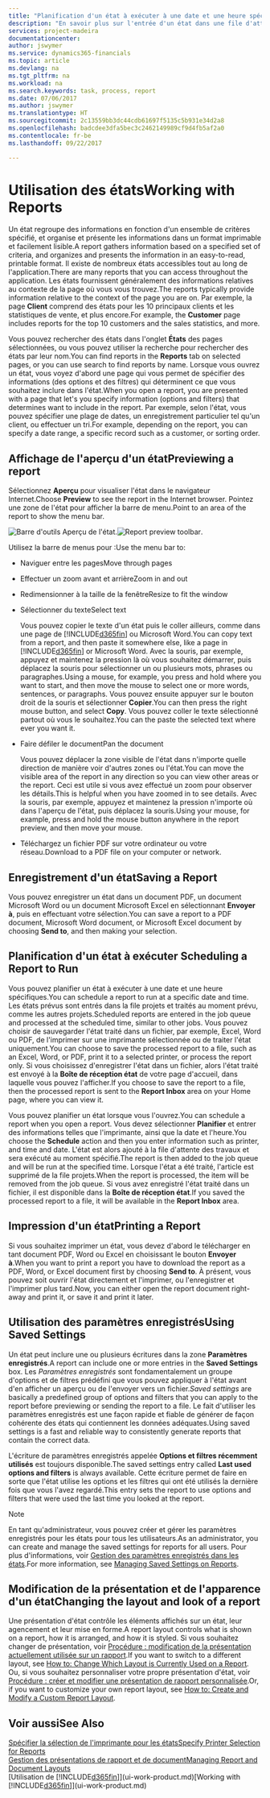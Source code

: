 ```yaml
---
title: "Planification d'un état à exécuter à une date et une heure spécifiques | Microsoft Docs"
description: "En savoir plus sur l'entrée d'un état dans une file d'attente de projets et la planification de son traitement à une date et à une heure spécifiques."
services: project-madeira
documentationcenter: 
author: jswymer
ms.service: dynamics365-financials
ms.topic: article
ms.devlang: na
ms.tgt_pltfrm: na
ms.workload: na
ms.search.keywords: task, process, report
ms.date: 07/06/2017
ms.author: jswymer
ms.translationtype: HT
ms.sourcegitcommit: 2c13559bb3dc44cdb61697f5135c5b931e34d2a8
ms.openlocfilehash: badcdee3dfa5bec3c2462149989cf9d4fb5af2a0
ms.contentlocale: fr-be
ms.lasthandoff: 09/22/2017

---
```

# <a name="working-with-reports"></a><span data-ttu-id="6bccf-103">Utilisation des états</span><span class="sxs-lookup"><span data-stu-id="6bccf-103">Working with Reports</span></span>
<span data-ttu-id="6bccf-104">Un état regroupe des informations en fonction d'un ensemble de critères spécifié, et organise et présente les informations dans un format imprimable et facilement lisible.</span><span class="sxs-lookup"><span data-stu-id="6bccf-104">A report gathers information based on a specified set of criteria, and organizes and presents the information in an easy-to-read, printable format.</span></span> <span data-ttu-id="6bccf-105">Il existe de nombreux états accessibles tout au long de l'application.</span><span class="sxs-lookup"><span data-stu-id="6bccf-105">There are many reports that you can access throughout the application.</span></span> <span data-ttu-id="6bccf-106">Les états fournissent généralement des informations relatives au contexte de la page où vous vous trouvez.</span><span class="sxs-lookup"><span data-stu-id="6bccf-106">The reports typically provide information relative to the context of the page you are on.</span></span> <span data-ttu-id="6bccf-107">Par exemple, la page **Client** comprend des états pour les 10 principaux clients et les statistiques de vente, et plus encore.</span><span class="sxs-lookup"><span data-stu-id="6bccf-107">For example, the **Customer** page includes reports for the top 10 customers and the sales statistics, and more.</span></span>

<span data-ttu-id="6bccf-108">Vous pouvez rechercher des états dans l'onglet **États** des pages sélectionnées, ou vous pouvez utiliser la recherche pour rechercher des états par leur nom.</span><span class="sxs-lookup"><span data-stu-id="6bccf-108">You can find reports in the **Reports** tab on selected pages, or you can use search to find reports by name.</span></span> <span data-ttu-id="6bccf-109">Lorsque vous ouvrez un état, vous voyez d'abord une page qui vous permet de spécifier des informations (des options et des filtres) qui déterminent ce que vous souhaitez inclure dans l'état.</span><span class="sxs-lookup"><span data-stu-id="6bccf-109">When you open a report, you are presented with a page that let's you specify information (options and filters) that determines want to include in the report.</span></span> <span data-ttu-id="6bccf-110">Par exemple, selon l'état, vous pouvez spécifier une plage de dates, un enregistrement particulier tel qu'un client, ou effectuer un tri.</span><span class="sxs-lookup"><span data-stu-id="6bccf-110">For example, depending on the report, you can specify a date range, a specific record such as a customer, or sorting order.</span></span>

## <a name="previewing-a-report"></a><span data-ttu-id="6bccf-111">Affichage de l'aperçu d'un état</span><span class="sxs-lookup"><span data-stu-id="6bccf-111">Previewing a report</span></span>
<span data-ttu-id="6bccf-112">Sélectionnez **Aperçu** pour visualiser l'état dans le navigateur Internet.</span><span class="sxs-lookup"><span data-stu-id="6bccf-112">Choose **Preview** to see the report in the Internet browser.</span></span> <span data-ttu-id="6bccf-113">Pointez une zone de l'état pour afficher la barre de menu.</span><span class="sxs-lookup"><span data-stu-id="6bccf-113">Point to an area of the report to show the menu bar.</span></span>  

<span data-ttu-id="6bccf-114">![Barre d'outils Aperçu de l'état](media/report_viewer.png "Barre d'outils Aperçu de l'état").</span><span class="sxs-lookup"><span data-stu-id="6bccf-114">![Report preview toolbar](media/report_viewer.png "Report preview toolbar").</span></span>

<span data-ttu-id="6bccf-115">Utilisez la barre de menus pour :</span><span class="sxs-lookup"><span data-stu-id="6bccf-115">Use the menu bar to:</span></span>

-   <span data-ttu-id="6bccf-116">Naviguer entre les pages</span><span class="sxs-lookup"><span data-stu-id="6bccf-116">Move through pages</span></span>
-   <span data-ttu-id="6bccf-117">Effectuer un zoom avant et arrière</span><span class="sxs-lookup"><span data-stu-id="6bccf-117">Zoom in and out</span></span>
-   <span data-ttu-id="6bccf-118">Redimensionner à la taille de la fenêtre</span><span class="sxs-lookup"><span data-stu-id="6bccf-118">Resize to fit the window</span></span>
-   <span data-ttu-id="6bccf-119">Sélectionner du texte</span><span class="sxs-lookup"><span data-stu-id="6bccf-119">Select text</span></span>

    <span data-ttu-id="6bccf-120">Vous pouvez copier le texte d'un état puis le coller ailleurs, comme dans une page de [!INCLUDE[d365fin](includes/d365fin_md.md)] ou Microsoft Word.</span><span class="sxs-lookup"><span data-stu-id="6bccf-120">You can copy text from a report, and then paste it somewhere else, like a page in [!INCLUDE[d365fin](includes/d365fin_md.md)] or Microsoft Word.</span></span>  <span data-ttu-id="6bccf-121">Avec la souris, par exemple, appuyez et maintenez la pression là où vous souhaitez démarrer, puis déplacez la souris pour sélectionner un ou plusieurs mots, phrases ou paragraphes.</span><span class="sxs-lookup"><span data-stu-id="6bccf-121">Using a mouse, for example, you press and hold where you want to start, and then move the mouse to select one or more words, sentences, or paragraphs.</span></span> <span data-ttu-id="6bccf-122">Vous pouvez ensuite appuyer sur le bouton droit de la souris et sélectionner **Copier**.</span><span class="sxs-lookup"><span data-stu-id="6bccf-122">You can then press the right mouse button, and select **Copy**.</span></span> <span data-ttu-id="6bccf-123">Vous pouvez coller le texte sélectionné partout où vous le souhaitez.</span><span class="sxs-lookup"><span data-stu-id="6bccf-123">You can the paste the selected text where ever you want it.</span></span>
-   <span data-ttu-id="6bccf-124">Faire défiler le document</span><span class="sxs-lookup"><span data-stu-id="6bccf-124">Pan the document</span></span>

    <span data-ttu-id="6bccf-125">Vous pouvez déplacer la zone visible de l'état dans n'importe quelle direction de manière voir d'autres zones ou l'état.</span><span class="sxs-lookup"><span data-stu-id="6bccf-125">You can move the visible area of the report in any direction so you can view other areas or the report.</span></span> <span data-ttu-id="6bccf-126">Ceci est utile si vous avez effectué un zoom pour observer les détails.</span><span class="sxs-lookup"><span data-stu-id="6bccf-126">This is helpful when you have zoomed in to see details.</span></span>  <span data-ttu-id="6bccf-127">Avec la souris, par exemple, appuyez et maintenez la pression n'importe où dans l'aperçu de l'état, puis déplacez la souris.</span><span class="sxs-lookup"><span data-stu-id="6bccf-127">Using your mouse, for example, press and hold the mouse button anywhere in the report preview, and then move your mouse.</span></span>

-   <span data-ttu-id="6bccf-128">Téléchargez un fichier PDF sur votre ordinateur ou votre réseau.</span><span class="sxs-lookup"><span data-stu-id="6bccf-128">Download to a PDF file on your computer or network.</span></span>


## <a name="saving-a-report"></a><span data-ttu-id="6bccf-129">Enregistrement d'un état</span><span class="sxs-lookup"><span data-stu-id="6bccf-129">Saving a Report</span></span>
<span data-ttu-id="6bccf-130">Vous pouvez enregistrer un état dans un document PDF, un document Microsoft Word ou un document Microsoft Excel en sélectionnant **Envoyer à**, puis en effectuant votre sélection.</span><span class="sxs-lookup"><span data-stu-id="6bccf-130">You can save a report to a PDF document, Microsoft Word document, or Microsoft Excel document by choosing **Send to**, and then making your selection.</span></span> 

## <span data-ttu-id="6bccf-131"><a name="ScheduleReport"></a> Planification d'un état à exécuter</span><span class="sxs-lookup"><span data-stu-id="6bccf-131"><a name="ScheduleReport"></a> Scheduling a Report to Run</span></span>
<span data-ttu-id="6bccf-132">Vous pouvez planifier un état à exécuter à une date et une heure spécifiques.</span><span class="sxs-lookup"><span data-stu-id="6bccf-132">You can schedule a report to run at a specific date and time.</span></span> <span data-ttu-id="6bccf-133">Les états prévus sont entrés dans la file projets et traités au moment prévu, comme les autres projets.</span><span class="sxs-lookup"><span data-stu-id="6bccf-133">Scheduled reports are entered in the job queue and processed at the scheduled time, similar to other jobs.</span></span> <span data-ttu-id="6bccf-134">Vous pouvez choisir de sauvegarder l'état traité dans un fichier, par exemple, Excel, Word ou PDF, de l'imprimer sur une imprimante sélectionnée ou de traiter l'état uniquement.</span><span class="sxs-lookup"><span data-stu-id="6bccf-134">You can choose to save the processed report to a file, such as an Excel, Word, or PDF, print it to a selected printer, or process the report only.</span></span> <span data-ttu-id="6bccf-135">Si vous choisissez d'enregistrer l'état dans un fichier, alors l'état traité est envoyé à la **Boîte de réception état** de votre page d'accueil, dans laquelle vous pouvez l'afficher.</span><span class="sxs-lookup"><span data-stu-id="6bccf-135">If you choose to save the report to a file, then the processed report is sent to the **Report Inbox** area on your Home page, where you can view it.</span></span>

<span data-ttu-id="6bccf-136">Vous pouvez planifier un état lorsque vous l'ouvrez.</span><span class="sxs-lookup"><span data-stu-id="6bccf-136">You can schedule a report when you open a report.</span></span> <span data-ttu-id="6bccf-137">Vous devez sélectionner **Planifier** et entrer des informations telles que l'imprimante, ainsi que la date et l'heure.</span><span class="sxs-lookup"><span data-stu-id="6bccf-137">You choose the **Schedule** action and then you enter information such as printer, and time and date.</span></span> <span data-ttu-id="6bccf-138">L'état est alors ajouté à la file d'attente des travaux et sera exécuté au moment spécifié.</span><span class="sxs-lookup"><span data-stu-id="6bccf-138">The report is then added to the job queue and will be run at the specified time.</span></span> <span data-ttu-id="6bccf-139">Lorsque l'état a été traité, l'article est supprimé de la file projets.</span><span class="sxs-lookup"><span data-stu-id="6bccf-139">When the report is processed, the item will be removed from the job queue.</span></span> <span data-ttu-id="6bccf-140">Si vous avez enregistré l'état traité dans un fichier, il est disponible dans la **Boîte de réception état**.</span><span class="sxs-lookup"><span data-stu-id="6bccf-140">If you saved the processed report to a file, it will be available in the **Report Inbox** area.</span></span>

## <span data-ttu-id="6bccf-141"><a name="PrintReport"></a>Impression d'un état</span><span class="sxs-lookup"><span data-stu-id="6bccf-141"><a name="PrintReport"></a>Printing a Report</span></span>
<span data-ttu-id="6bccf-142">Si vous souhaitez imprimer un état, vous devez d'abord le télécharger en tant document PDF, Word ou Excel en choisissant le bouton **Envoyer à**.</span><span class="sxs-lookup"><span data-stu-id="6bccf-142">When you want to print a report you have to download the report as a PDF, Word, or Excel document first by choosing **Send to**.</span></span> <span data-ttu-id="6bccf-143">À présent, vous pouvez soit ouvrir l'état directement et l'imprimer, ou l'enregistrer et l'imprimer plus tard.</span><span class="sxs-lookup"><span data-stu-id="6bccf-143">Now, you can either open the report document right-away and print it, or save it and print it later.</span></span>

## <a name="using-saved-settings"></a><span data-ttu-id="6bccf-144">Utilisation des paramètres enregistrés</span><span class="sxs-lookup"><span data-stu-id="6bccf-144">Using Saved Settings</span></span>
<span data-ttu-id="6bccf-145">Un état peut inclure une ou plusieurs écritures dans la zone **Paramètres enregistrés**.</span><span class="sxs-lookup"><span data-stu-id="6bccf-145">A report can include one or more entries in the **Saved Settings** box.</span></span> <span data-ttu-id="6bccf-146">Les *Paramètres enregistrés* sont fondamentalement un groupe d'options et de filtres prédéfini que vous pouvez appliquer à l'état avant d'en afficher un aperçu ou de l'envoyer vers un fichier.</span><span class="sxs-lookup"><span data-stu-id="6bccf-146">*Saved settings* are basically a predefined group of options and filters that you can apply to the report before previewing or sending the report to a file.</span></span> <span data-ttu-id="6bccf-147">Le fait d'utiliser les paramètres enregistrés est une façon rapide et fiable de générer de façon cohérente des états qui contiennent les données adéquates.</span><span class="sxs-lookup"><span data-stu-id="6bccf-147">Using saved settings is a fast and reliable way to consistently generate reports that contain the correct data.</span></span>

<span data-ttu-id="6bccf-148">L'écriture de paramètres enregistrés appelée **Options et filtres récemment utilisés** est toujours disponible.</span><span class="sxs-lookup"><span data-stu-id="6bccf-148">The saved settings entry called **Last used options and filters** is always available.</span></span> <span data-ttu-id="6bccf-149">Cette écriture permet de faire en sorte que l'état utilise les options et les filtres qui ont été utilisés la dernière fois que vous l'avez regardé.</span><span class="sxs-lookup"><span data-stu-id="6bccf-149">This entry sets the report to use options and filters that were used the last time you looked at the report.</span></span>

>[!NOTE]
><span data-ttu-id="6bccf-150">En tant qu'administrateur, vous pouvez créer et gérer les paramètres enregistrés pour les états pour tous les utilisateurs.</span><span class="sxs-lookup"><span data-stu-id="6bccf-150">As an administrator, you can create and manage the saved settings for reports for all users.</span></span> <span data-ttu-id="6bccf-151">Pour plus d'informations, voir [Gestion des paramètres enregistrés dans les états](reports-saving-reusing-settings.md).</span><span class="sxs-lookup"><span data-stu-id="6bccf-151">For more information, see [Managing Saved Settings on Reports](reports-saving-reusing-settings.md).</span></span>

## <a name="changing-the-layout-and-look-of-a-report"></a><span data-ttu-id="6bccf-152">Modification de la présentation et de l'apparence d'un état</span><span class="sxs-lookup"><span data-stu-id="6bccf-152">Changing the layout and look of a report</span></span>
<span data-ttu-id="6bccf-153">Une présentation d'état contrôle les éléments affichés sur un état, leur agencement et leur mise en forme.</span><span class="sxs-lookup"><span data-stu-id="6bccf-153">A report layout controls what is shown on a report, how it is arranged, and how it is styled.</span></span> <span data-ttu-id="6bccf-154">Si vous souhaitez changer de présentation, voir [Procédure : modification de la présentation actuellement utilisée sur un rapport](ui-how-change-layout-currently-used-report.md).</span><span class="sxs-lookup"><span data-stu-id="6bccf-154">If you want to switch to a different layout, see [How to: Change Which Layout is Currently Used on a Report](ui-how-change-layout-currently-used-report.md).</span></span> <span data-ttu-id="6bccf-155">Ou, si vous souhaitez personnaliser votre propre présentation d'état, voir [Procédure : créer et modifier une présentation de rapport personnalisée](ui-how-create-custom-report-layout.md).</span><span class="sxs-lookup"><span data-stu-id="6bccf-155">Or, if you want to customize your own report layout, see [How to: Create and Modify a Custom Report Layout](ui-how-create-custom-report-layout.md).</span></span>

## <a name="see-also"></a><span data-ttu-id="6bccf-156">Voir aussi</span><span class="sxs-lookup"><span data-stu-id="6bccf-156">See Also</span></span>
[<span data-ttu-id="6bccf-157">Spécifier la sélection de l'imprimante pour les états</span><span class="sxs-lookup"><span data-stu-id="6bccf-157">Specify Printer Selection for Reports</span></span>](ui-specify-printer-selection-reports.md)  
[<span data-ttu-id="6bccf-158">Gestion des présentations de rapport et de document</span><span class="sxs-lookup"><span data-stu-id="6bccf-158">Managing Report and Document Layouts</span></span>](ui-manage-report-layouts.md)  
<span data-ttu-id="6bccf-159">[Utilisation de [!INCLUDE[d365fin](includes/d365fin_md.md)]](ui-work-product.md)</span><span class="sxs-lookup"><span data-stu-id="6bccf-159">[Working with [!INCLUDE[d365fin](includes/d365fin_md.md)]](ui-work-product.md)</span></span>

